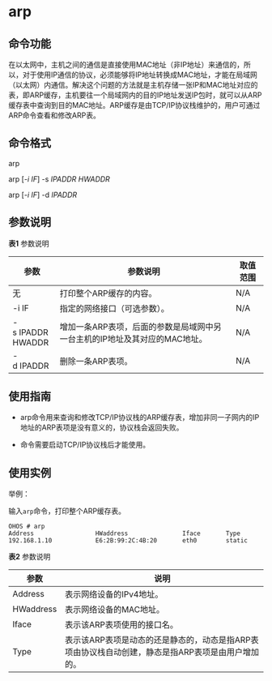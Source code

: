 # arp


## 命令功能

在以太网中，主机之间的通信是直接使用MAC地址（非IP地址）来通信的，所以，对于使用IP通信的协议，必须能够将IP地址转换成MAC地址，才能在局域网（以太网）内通信。解决这个问题的方法就是主机存储一张IP和MAC地址对应的表，即ARP缓存，主机要往一个局域网内的目的IP地址发送IP包时，就可以从ARP缓存表中查询到目的MAC地址。ARP缓存是由TCP/IP协议栈维护的，用户可通过ARP命令查看和修改ARP表。


## 命令格式

arp

arp [_-i IF_] -s _IPADDR HWADDR_

arp [_-i IF_] -d _IPADDR_


## 参数说明

**表1** 参数说明

| 参数 | 参数说明 | 取值范围 | 
| -------- | -------- | -------- |
| 无 | 打印整个ARP缓存的内容。 | N/A | 
| -i&nbsp;IF | 指定的网络接口（可选参数）。 | N/A | 
| -s&nbsp;IPADDR<br/>HWADDR | 增加一条ARP表项，后面的参数是局域网中另一台主机的IP地址及其对应的MAC地址。 | N/A | 
| -d&nbsp;IPADDR | 删除一条ARP表项。 | N/A | 


## 使用指南

- arp命令用来查询和修改TCP/IP协议栈的ARP缓存表，增加非同一子网内的IP地址的ARP表项是没有意义的，协议栈会返回失败。

- 命令需要启动TCP/IP协议栈后才能使用。


## 使用实例

举例：

输入`arp`命令，打印整个ARP缓存表。

```
OHOS # arp
Address                 HWaddress               Iface       Type
192.168.1.10            E6:2B:99:2C:4B:20       eth0        static
```

**表2** 参数说明

| 参数 | 说明 | 
| -------- | -------- |
| Address | 表示网络设备的IPv4地址。 | 
| HWaddress | 表示网络设备的MAC地址。 | 
| Iface | 表示该ARP表项使用的接口名。 | 
| Type | 表示该ARP表项是动态的还是静态的，动态是指ARP表项由协议栈自动创建，静态是指ARP表项是由用户增加的。 | 

